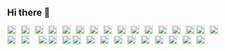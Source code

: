 ## Hi there 👋

<!--
**modernstacker/modernstacker** is a ✨ _special_ ✨ repository because its `README.md` (this file) appears on your GitHub profile.

Here are some ideas to get you started:

- 🔭 I’m currently working on ...
- 🌱 I’m currently learning ...
- 👯 I’m looking to collaborate on ...
- 🤔 I’m looking for help with ...
- 💬 Ask me about ...
- 📫 How to reach me: ...
- 😄 Pronouns: ...
- ⚡ Fun fact: ...
-->

<div>
      <img src="https://img.shields.io/badge/HTML5-282C34?logo=html5&logoColor=E34F26" alt="HTML5 logo" title="HTML5" height="20" />  
    <img src="https://img.shields.io/badge/CSS3-282C34?logo=css3&logoColor=1572B6" alt="CSS3 logo" title="CSS3" height="20" />  
    <img src="https://img.shields.io/badge/Sass-282C34?logo=Sass&logoColor=F5517F" alt="Sass logo" title="Sass" height="20" />  
    <img src="https://img.shields.io/badge/Tailwindcss-282C34?logo=Tailwindcss&logoColor=F5517F" alt="Tailwindcss logo" title="TailwindCSS" height="20" />  
    <img src="https://img.shields.io/badge/Bootstrap-282C34?logo=Bootstrap&logoColor=F5517F" alt="Sass logo" title="Sass" height="20" />  
    <img src="https://img.shields.io/badge/Figma-282C34?logo=Figma&logoColor=F5517F" alt="Figma logo" title="Figma" height="20" />  
    <img src="https://img.shields.io/badge/JavaScript-282C34?logo=JavaScript&logoColor=F7DF1E" alt="JavaScript logo" title="JavaScript" height="20" /></span>  
    <img src="https://img.shields.io/badge/TypeScript-282C34?logo=TypeScript&logoColor=3178C6" alt="TypeScript logo" title="TypeScript" height="20" />  
    <img src="https://img.shields.io/badge/JQuery-282C34?logo=jQuery&logoColor=3178C6" alt="jQuery logo" title="jQuery" height="20" />  
    <img src="https://img.shields.io/badge/React-282C34?logo=React&logoColor=61DBFB" alt="React logo" title="React" height="20" />  
    <img src="https://img.shields.io/badge/Redux-282C34?logo=redux&logoColor=61DBFB" alt="Redux logo" title="Redux" height="20" />  
    <img src="https://img.shields.io/badge/Next.js-282C34?logo=Next.js&logoColor=41B883" alt="Next.js logo" title="Next.js" height="20" />  
    <img src="https://img.shields.io/badge/Vue.js-282C34?logo=Vue.js&logoColor=61DBFB" alt="Vue.js logo" title="Vue.js" height="20" />  
    <img src="https://img.shields.io/badge/Angular-282C34?logo=Angular&logoColor=41B883" alt="Angular logo" title="Angular.js" height="20" />
  <img src="https://img.shields.io/badge/node.js-282C34?logo=node.js&logoColor=F5517F" alt="node.js logo" title="node.js" height="20" />  
    <img src="https://img.shields.io/badge/Express-282C34?logo=Express&logoColor=41B883" alt="Express logo" title="Express" height="20" /> 
    <img src="https://img.shields.io/badge/php-282C34?logo=php&logoColor=41B883" alt="php logo" title="php" height="20" />  
    <img src="https://img.shields.io/badge/Laravel-282C34?logo=Laravel&logoColor=F05032" alt="Laravel logo" title="Laravel" height="20" />  
    <img src="https://img.shields.io/badge/Java-282C34?logo=Java&logoColor=grey" alt="Java logo" title="Java" height="20" />
    <img src="https://img.shields.io/badge/Python-282C34?logo=Python&logoColor=grey" alt="Python logo" title="Python" height="20" />  
    <img src="https://img.shields.io/badge/Django-282C34?logo=Django&logoColor=41B883" alt="Django logo" title="Django" height="20" />
  <img src="https://img.shields.io/badge/MySQL-282C34?logo=MySQL&logoColor=F7DF1E" alt="MySQL logo" title="MySQL" height="20" />  
    <img src="https://img.shields.io/badge/MongoDB-282C34?logo=MongoDB&logoColor=41B883" alt="MongoDB logo" title="MongoDB" height="20" />  
    <img src="https://img.shields.io/badge/PostgreSQL-282C34?logo=PostgreSQL&logoColor=41B883" alt="PostgreSQL logo" title="PostgreSQL" height="20" />  
    <img src="https://img.shields.io/badge/firebase-282C34?logo=firebase&logoColor=FFCB2B" alt="firebase logo" title="firebase" height="20" />  
    <img src="https://img.shields.io/badge/AWS-282C34?logo=AWS&logoColor=41B883" alt="AWS logo" title="AWS" height="20" />  
    <img src="https://img.shields.io/badge/Scrum-282C34?logo=Scrum&logoColor=41B883" alt="Scrum logo" title="Scrum" height="20" />  
    <img src="https://img.shields.io/badge/Jira-282C34?logo=Jira&logoColor=41B883" alt="Jira logo" title="Jira" height="20" />  
    <img src="https://img.shields.io/badge/Docker-282C34?logo=Docker&logoColor=007ACC" alt="Docker logo" title="Docker" height="20" />  
    <img src="https://img.shields.io/badge/Wordpress-282C34?logo=git&logoColor=F05032" alt="git logo" title="git" height="20" />  
    <img src="https://img.shields.io/badge/VS%20Code-282C34?logo=VS%20Code&logoColor=007ACC" alt="VS%20Code logo" title="VS%20Code" height="20" />
    </div>

